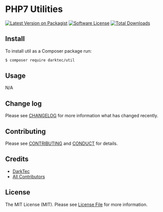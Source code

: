 # PHP7 Utilities

[![Latest Version on Packagist][ico-version]][link-packagist]
[![Software License][ico-license]](LICENSE.md)
[![Total Downloads][ico-downloads]][link-downloads]

## Install

To install util as a Composer package run:

``` bash
$ composer require darktec/util
```

## Usage
N/A

## Change log

Please see [CHANGELOG](CHANGELOG.md) for more information what has changed recently.

## Contributing

Please see [CONTRIBUTING](CONTRIBUTING.md) and [CONDUCT](CONDUCT.md) for details.

## Credits

- [DarkTec][link-author]
- [All Contributors][link-contributors]

## License

The MIT License (MIT). Please see [License File](LICENSE.md) for more information.

[ico-version]: https://img.shields.io/packagist/v/darktec/util.svg?style=flat-square
[ico-license]: https://img.shields.io/packagist/l/darktec/util.svg?style=flat-square
[ico-downloads]: https://img.shields.io/packagist/dt/darktec/util.svg?style=flat-square

[link-packagist]: https://packagist.org/packages/darktec/util
[link-downloads]: https://packagist.org/packages/darktec/util
[link-author]: https://github.com/darktec
[link-contributors]: ../../contributors